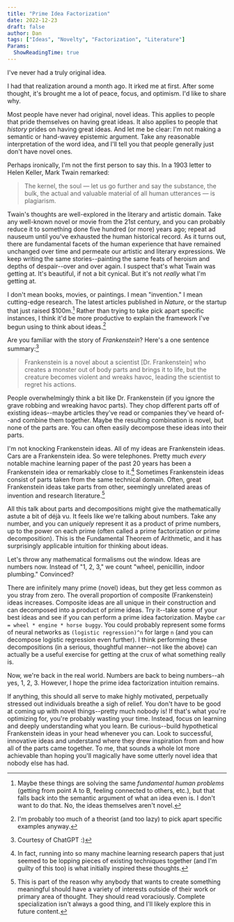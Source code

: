 ```yaml
---
title: "Prime Idea Factorization"
date: 2022-12-23
draft: false
author: Dan
tags: ["Ideas", "Novelty", "Factorization", "Literature"]
Params:
  ShowReadingTime: true
---
```


I've never had a truly original idea.

I had that realization around a month ago. It irked me at first. After some
thought, it's brought me a lot of peace, focus, and optimism. I'd like to share why.

Most people have never had original, novel ideas. This applies to people
that pride themselves on having great ideas. It also applies to people that *history*
prides on having great ideas. And let me be clear: I'm not making a semantic or
hand-wavey epistemic argument. Take any reasonable interpretation of the word
idea, and I'll tell you that people generally just don't have novel ones.

Perhaps ironically, I'm not the first person to say this. In a 1903 letter to
Helen Keller, Mark Twain remarked:
> The kernel, the soul — let us go further and say the substance, the bulk,
> the actual and valuable material of all human utterances — is plagiarism.

Twain's thoughts are well-explored in the literary and artistic domain. Take any
well-known novel or movie from the 21st century, and you can probably reduce it
to something done five hundred (or more) years ago; repeat ad nauseum until you've exhausted
the human historical record. As it turns out, there are fundamental
facets of the human experience that have remained unchanged over time and permeate our
artistic and literary expressions. We keep writing the same stories--painting the
same feats of heroism and depths of despair--over and over again. I suspect that's
what Twain was getting at. It's beautiful, if not a bit cynical. But it's not
*really* what I'm getting at.

I don't mean books, movies, or paintings. I mean "invention." I mean cutting-edge
research. The latest articles published in *Nature*, or the startup that just
raised $100m.[^1] Rather than trying to take pick apart specific instances, I think
it'd be more productive to explain the framework I've begun using to think
about ideas.[^2]

Are you familiar with the story of *Frankenstein*? Here's a one sentence summary:[^3]
> Frankenstein is a novel about a scientist [Dr. Frankenstein] who creates a monster out of body
> parts and brings it to life, but the creature becomes violent and wreaks havoc, leading the scientist to 
> regret his actions.

People overwhelmingly think a bit like Dr. Frankenstein (if you ignore the
grave robbing and wreaking havoc parts). They chop different parts off
of existing ideas--maybe articles they've read or companies they've heard of--and
combine them together. Maybe the resulting combination is novel, but none of the parts
are. You can often easily decompose these ideas into their parts.

I'm not knocking Frankenstein ideas. All of my ideas are Frankenstein ideas.
Cars are a Frankenstein idea. So were telephones. Pretty much *every* notable
machine learning paper of the past 20 years has been a Frankenstein idea or
remarkably close to it.[^4] Sometimes Frankenstein ideas consist of parts taken
from the same technical domain. Often, great Frankenstein ideas take parts
from other, seemingly unrelated areas of invention and research literature.[^5]

All this talk about parts and decompositions might give the mathematically
astute a bit of déjà vu. It feels like we're talking about numbers. Take any
number, and you can *uniquely* represent it as a product of prime numbers, up to
the power on each prime (often called a prime factorization or prime decomposition).
This is the Fundamental Theorem of Arithmetic, and it has surprisingly applicable
intuition for thinking about ideas.

Let's throw any mathematical formalisms out the window. Ideas are numbers now.
Instead of "1, 2, 3," we count "wheel, penicillin, indoor plumbing." Convinced?

There are infinitely many prime (novel) ideas, but they get less common as you
stray from zero. The overall proportion of composite (Frankenstein) ideas increases.
Composite ideas are all unique in their construction and can decomposed into a
product of prime ideas. Try it--take some of your best ideas and see if you
can perform a prime idea factorization. Maybe `car = wheel * engine * horse buggy`.
You could probably represent some forms of neural networks as `(logistic regression)^n`
for large `n` (and you can decompose logistic regression even further).
I think performing these decompositions (in a serious, thoughtful manner--not like the above) can
actually be a useful exercise for getting at the crux of what something really is.

Now, we're back in the real world. Numbers are back to being numbers--ah yes,
1, 2, 3. However, I hope the prime idea factorization intuition remains.

If anything, this should all serve to make highly motivated, perpetually
stressed out individuals breathe a sigh of relief. You don't have to be good at
coming up with novel things--pretty much nobody is! If that's what you're optimizing
for, you're probably wasting your time. Instead, focus on learning and deeply
understanding what you learn. Be curious--build hypothetical Frankenstein ideas
in your head whenever you can. Look to successful, innovative ideas and understand
where they drew inspiration from and how all of the parts came together. To me,
that sounds a whole lot more achievable than hoping you'll magically have
some utterly novel idea that nobody else has had.

[^1]: Maybe these things are solving the same *fundamental human problems*
(getting from point A to B, feeling connected to others, etc.),
but that falls back into the semantic argument of what an idea even is. I don't
want to do that. No, the ideas themselves aren't novel.

[^2]: I'm probably too much of a theorist (and too lazy) to pick apart specific
examples anyway.

[^3]: Courtesy of ChatGPT :)

[^4]: In fact, running into so many machine learning research papers that just
seemed to be lopping pieces of existing techniques together (and I'm guilty
of this too) is what initially inspired these thoughts.

[^5]: This is part of the reason why anybody that wants to create something
meaningful should have a variety of interests outside of their work or primary
area of thought. They should read voraciously. Complete specialization isn't
always a good thing, and I'll likely explore this in future content.
